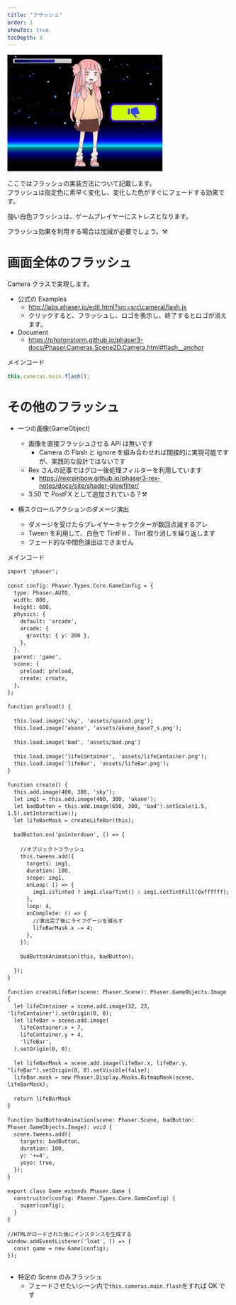 ```yaml
---
title: "フラッシュ"
order: 1
showToc: true
tocDepth: 3
---
```


![flash](/assets/flash.gif)

ここではフラッシュの実装方法について記載します。  
フラッシュは指定色に素早く変化し、変化した色がすぐにフェードする効果です。

<Info>
強い白色フラッシュは、ゲームプレイヤーにストレスとなります。

フラッシュ効果を利用する場合は加減が必要でしょう。:hammer_and_pick:
</Info>

# 画面全体のフラッシュ

Camera クラスで実現します。

- 公式の Examples
  - http://labs.phaser.io/edit.html?src=src\camera\flash.js
  - クリックすると、フラッシュし、ロゴを表示し、終了するとロゴが消えます。
- Document
  - https://photonstorm.github.io/phaser3-docs/Phaser.Cameras.Scene2D.Camera.html#flash__anchor

メインコード

```js
this.cameras.main.flash();
```

# その他のフラッシュ

- 一つの画像(GameObject)

  - 画像を直接フラッシュさせる API は無いです
    - Camera の Flash と ignore を組み合わせれば間接的に実現可能ですが、実践的な設計ではないです
  - Rex さんの記事ではグロー後処理フィルターを利用しています
    - https://rexrainbow.github.io/phaser3-rex-notes/docs/site/shader-glowfilter/
  - 3.50 で PostFX として追加されている？:hammer_and_pick:

- 横スクロールアクションのダメージ演出
  - ダメージを受けたらプレイヤーキャラクターが数回点滅するアレ
  - Tween を利用して、白色で TintFill 、Tint 取り消しを繰り返します
  - フェード的な中間色演出はできません

メインコード

```
import 'phaser';

const config: Phaser.Types.Core.GameConfig = {
  type: Phaser.AUTO,
  width: 800,
  height: 600,
  physics: {
    default: 'arcade',
    arcade: {
      gravity: { y: 200 },
    },
  },
  parent: 'game',
  scene: {
    preload: preload,
    create: create,
  },
};

function preload() {

  this.load.image('sky', 'assets/space3.png');
  this.load.image('akane', 'assets/akane_base7_s.png');

  this.load.image('bad', 'assets/bad.png')

  this.load.image('lifeContainer', 'assets/lifeContainer.png');
  this.load.image('lifeBar', 'assets/lifeBar.png');
}

function create() {
  this.add.image(400, 300, 'sky');
  let img1 = this.add.image(400, 300, 'akane');
  let badButton = this.add.image(650, 300, 'bad').setScale(1.5, 1.5).setInteractive();
  let lifeBarMask = createLifeBar(this);

  badButton.on('pointerdown', () => {

    //オブジェクトフラッシュ
    this.tweens.add({
      targets: img1,
      duration: 100,
      scope: img1,
      onLoop: () => {
        img1.isTinted ? img1.clearTint() : img1.setTintFill(0xffffff);
      },
      loop: 4,
      onComplete: () => {
        //演出完了後にライフゲージを減らす
        lifeBarMask.x -= 4;
      },
    });

    budButtonAnimation(this, badButton);

  });
}

function createLifeBar(scene: Phaser.Scene): Phaser.GameObjects.Image {
  let lifeContainer = scene.add.image(32, 23, 'lifeContainer').setOrigin(0, 0);
  let lifeBar = scene.add.image(
    lifeContainer.x + 7,
    lifeContainer.y + 4,
    'lifeBar',
  ).setOrigin(0, 0);

  let lifeBarMask = scene.add.image(lifeBar.x, lifeBar.y, "lifeBar").setOrigin(0, 0).setVisible(false);
  lifeBar.mask = new Phaser.Display.Masks.BitmapMask(scene, lifeBarMask);

  return lifeBarMask
}

function budButtonAnimation(scene: Phaser.Scene, badButton: Phaser.GameObjects.Image): void {
  scene.tweens.add({
    targets: badButton,
    duration: 100,
    y: '+=4',
    yoyo: true,
  });
}

export class Game extends Phaser.Game {
  constructor(config: Phaser.Types.Core.GameConfig) {
    super(config);
  }
}

//HTMLがロードされた後にインスタンスを生成する
window.addEventListener('load', () => {
  const game = new Game(config);
});


```

- 特定の Scene のみフラッシュ
  - フェードさせたいシーン内で`this.cameras.main.flash`をすれば OK です
